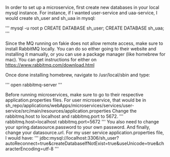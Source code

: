In order to set up a microservice, first create new databases in your local mysql instance.
For instance, if I wanted user-service and uaa-service, I would create sh_user and sh_uaa in mysql:

'''
mysql -u root p
CREATE DATABASE sh_user;
CREATE DATABASE sh_uaa;
'''

Since the MQ running on fakie does not allow remote access, make sure to install RabbitMQ locally.
You can do so either going to their website and installing it manually, or you can use a package manager (like homebrew for mac).
You can get instructions for either on https://www.rabbitmq.com/download.html

Once done installing homebrew, navigate to /usr/local/sbin and type:

'''
open rabbitmq-server
'''

Before running microservices, make sure to go to their respective application.properties files.
For user microservice, that would be in sh_repo/applications/webApps/microservices/services/user-service/src/main/resources/application.properties
Change the rabbitmq.host to localhost and rabbitmq.port to 5672.
'''
rabbitmq.host=localhost
rabbitmq.port=5672
'''
You also need to change your spring.datasource.password to your own password.
And finally, change your datasource.url. For my user service application.properties file, I would have:
'''
jdbc:mysql://localhost:3306/sh_user?autoReconnect=true&amp;createDatabaseIfNotExist=true&amp;useUnicode=true&amp;characterEncoding=utf-8
'''

